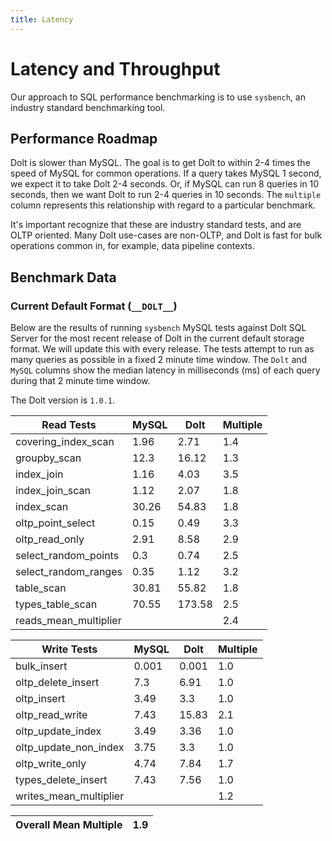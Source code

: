 ```yaml
---
title: Latency
---
```


# Latency and Throughput

Our approach to SQL performance benchmarking is to use `sysbench`, an
industry standard benchmarking tool.

## Performance Roadmap

Dolt is slower than MySQL. The goal is to get Dolt to within 2-4 times
the speed of MySQL for common operations. If a query takes MySQL 1
second, we expect it to take Dolt 2-4 seconds. Or, if MySQL can run 8
queries in 10 seconds, then we want Dolt to run 2-4 queries in 10
seconds. The `multiple` column represents this relationship with
regard to a particular benchmark.

It's important recognize that these are industry standard tests, and
are OLTP oriented. Many Dolt use-cases are non-OLTP, and Dolt is fast
for bulk operations common in, for example, data pipeline contexts.

## Benchmark Data

### Current Default Format (`__DOLT__`)

Below are the results of running `sysbench` MySQL tests against Dolt
SQL Server for the most recent release of Dolt in the current default 
storage format. We will update this with every release. The tests 
attempt to run as many queries as possible in a fixed 2 minute time 
window. The `Dolt` and `MySQL` columns show the median latency in 
milliseconds (ms) of each query during that 2 minute time window.

The Dolt version is `1.0.1`.

<!-- START___DOLT___LATENCY_RESULTS_TABLE -->
|       Read Tests        | MySQL |  Dolt  | Multiple |
|-------------------------|-------|--------|----------|
| covering\_index\_scan   |  1.96 |   2.71 |      1.4 |
| groupby\_scan           |  12.3 |  16.12 |      1.3 |
| index\_join             |  1.16 |   4.03 |      3.5 |
| index\_join\_scan       |  1.12 |   2.07 |      1.8 |
| index\_scan             | 30.26 |  54.83 |      1.8 |
| oltp\_point\_select     |  0.15 |   0.49 |      3.3 |
| oltp\_read\_only        |  2.91 |   8.58 |      2.9 |
| select\_random\_points  |   0.3 |   0.74 |      2.5 |
| select\_random\_ranges  |  0.35 |   1.12 |      3.2 |
| table\_scan             | 30.81 |  55.82 |      1.8 |
| types\_table\_scan      | 70.55 | 173.58 |      2.5 |
| reads\_mean\_multiplier |       |        |      2.4 |

|       Write Tests        | MySQL | Dolt  | Multiple |
|--------------------------|-------|-------|----------|
| bulk\_insert             | 0.001 | 0.001 |      1.0 |
| oltp\_delete\_insert     |   7.3 |  6.91 |      1.0 |
| oltp\_insert             |  3.49 |   3.3 |      1.0 |
| oltp\_read\_write        |  7.43 | 15.83 |      2.1 |
| oltp\_update\_index      |  3.49 |  3.36 |      1.0 |
| oltp\_update\_non\_index |  3.75 |   3.3 |      1.0 |
| oltp\_write\_only        |  4.74 |  7.84 |      1.7 |
| types\_delete\_insert    |  7.43 |  7.56 |      1.0 |
| writes\_mean\_multiplier |       |       |      1.2 |

| Overall Mean Multiple | 1.9 |
|-----------------------|-----|
<!-- END___DOLT___LATENCY_RESULTS_TABLE -->
<br/>
